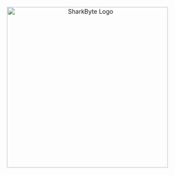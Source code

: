 <p align="center">
  <img src="https://github.com/user-attachments/assets/bc30eb8c-be13-4248-98df-c477ebaea64e" width="375" alt="SharkByte Logo">
</p>

<p align="center">
  <title>SharkByte</title>
</p> 

